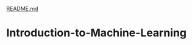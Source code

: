 [README.md](https://github.com/JFPannnnnn/Introduction-to-Machine-Learning/files/7040405/README.md)
# Introduction-to-Machine-Learning
